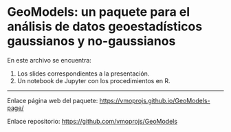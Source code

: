 # GeoModels: un paquete para el análisis de datos geoestadísticos gaussianos y no-gaussianos

En este archivo se encuentra:

1. Los slides correspondientes a la presentación.
2. Un notebook de Jupyter con los procedimientos en R.
____________

Enlace página web del paquete: https://vmoprojs.github.io/GeoModels-page/ 

Enlace repositorio: https://github.com/vmoprojs/GeoModels
